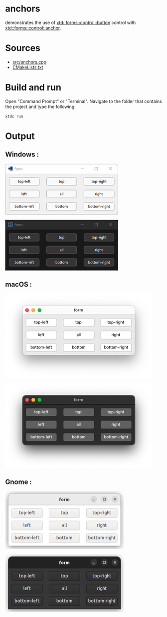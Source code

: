# anchors

demonstrates the use of [xtd::forms::control::button](../../../../src/xtd.forms/include/xtd/forms/button.h) control with [xtd::forms::control::anchor](../../../../src/xtd.forms/include/xtd/forms/contrl.h).

# Sources

* [src/anchors.cpp](src/anchors.cpp)
* [CMakeLists.txt](CMakeLists.txt)

# Build and run

Open "Command Prompt" or "Terminal". Navigate to the folder that contains the project and type the following:

```shell
xtdc run
```

# Output

## Windows :

![Screenshot](../../../../docs/pictures/examples/anchors_w.png)

![Screenshot](../../../../docs/pictures/examples/anchors_wd.png)

## macOS :

![Screenshot](../../../../docs/pictures/examples/anchors_m.png)

![Screenshot](../../../../docs/pictures/examples/anchors_md.png)

## Gnome :

![Screenshot](../../../../docs/pictures/examples/anchors_g.png)

![Screenshot](../../../../docs/pictures/examples/anchors_gd.png)
